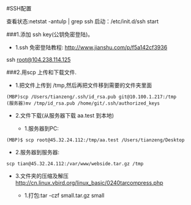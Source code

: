 #SSH配置

查看状态:netstat -antulp | grep ssh
启动：/etc/init.d/ssh start 


###1.添加 ssh key(公钥免密登陆)。
* 1.ssh 免密登陆教程: http://www.jianshu.com/p/f5a142cf3936

ssh root@104.238.114.125



###2.用scp 上传和下载文件.
* 1.把文件上传到 /tmp,然后再把文件移到需要的文件夹里面
```
(MBP)scp /Users/tianzeng/.ssh/id_rsa.pub git@10.100.1.217:/tmp
(服务器)mv /tmp/id_rsa.pub /home/git/.ssh/authorized_keys
```

* 2.文件下载(从服务器下载 aa.test 到本地)

    * 1.服务器到PC:
```
(MBP)$ scp root@45.32.24.112:/tmp/aa.test /Users/tianzeng/Desktop
```

 * 2.服务器到服务器:
```
scp tian@45.32.24.112:/var/www/webside.tar.gz /tmp
```

* 3.文件夹的压缩及解压
http://cn.linux.vbird.org/linux_basic/0240tarcompress.php

    * 1.打包:tar -czf small.tar.gz small





